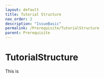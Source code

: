 ```yaml
---
layout: default
title: Tutorial Structure
nav_order: 2
description: "IssueBasic"
permalink: /Prerequisite/TutorialStructure
parent: Prerequisite
---
```


# TutorialStructure

This is 
